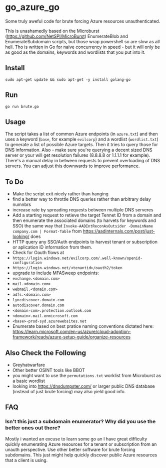 # go_azure_go

Some truly aweful code for brute forcing Azure resources unauthenticated.

This is unashamedly based on the Microburst (https://github.com/NetSPI/MicroBurst) EnumerateBlob and EnumerateSubdomain scripts, but those wrap powershell so are slow as all hell.
Tho is written in Go for naive concurrency in speed - but it will only be as good as the domains, keywords and wordlists that you put into it.

## Install
`sudo apt-get update && sudo apt-get -y install golang-go`

## Run
`go run brute.go`

## Usage
The script takes a list of common Azure endpoints (in `azure.txt`) and then uses a keyword (`base`, for example `evilcorp`) and a wordlist (`wordlist.txt`) to generate a list of possible Azure targets.
Then it tries to query those for DNS information.
Also - make sure you're querying a decent sized DNS server or your will get resolution failures (8.8.8.8 or 1.1.1.1 for example).
There's a manual delay in between requests to prevent overloading of DNS servers. You can adjust this downwards to improve performance.

## To Do
 - Make the script exit nicely rather than hanging
 - find a better way to throttle DNS queries rather than arbitrary delay numnbrs
 - increase rate by spreading requests between multiple DNS serveres
 - Add a starting request to retieve the target Tennet ID from a domain and then enumerate the associated domains (to harvets for keywords and SSO) the same way that `Invoke-AADIntReconAsOutsider -DomainName company.com | Format-Table` from  https://aadinternals.com/post/just-looking/ does
 - HTTP query any SSO/Auth endpoints to harvest tenant or subscription or aplication iD information from them.
 - Check for Oauth flows at
  - `https://login.windows.net/evilcorp.com/.well-known/openid-configuration`
  - `https://login.windows.net/<tenantid>/oauth2/token`
 - upgrade to include MFASweep endpoints:
  - `exchange.<domain.com>`
  - `mail.<domain.com>`
  - `webmail.<domain.com>`
  - `adfs.<domain.com>`
  - `lyncdiscover.domain.com`
  - `autodiscover.domain.com`
  - `<domain-com>.protection.outlook.com`
  - `<domain>.mail.onmicrosoft.com`
  - `<base>-prod-syd.azurewebsites.net`
  - Enumerate based on best pratice naming conventions dictated here: https://learn.microsoft.com/en-us/azure/cloud-adoption-framework/ready/azure-setup-guide/organize-resources

## Also Check the Following
 - Greyhatwarfare
 - Other better OSINT tools like BBOT
 - you might want to use the `permutations.txt` worklist from Microburst as a basic wordlist
 - looking into https://dnsdumpster.com/ or larger public DNS database (instead of just brute forcing) may also yield good info.

## FAQ
### Isn't this just a subdomain enumerator? Why did you use the better ones out there?
Mostly i wanted an excuse to learn some go an I have great difficulty quickly enumerating Azure resources for a tenant or subscription from an unauth perspective.
Use other better software for brute forcing subdomains. This just might help quickly discover public Azure resources that a client is using.

